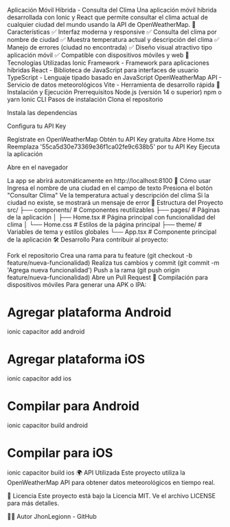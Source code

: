 Aplicación Móvil Híbrida - Consulta del Clima
Una aplicación móvil híbrida desarrollada con Ionic y React que permite consultar el clima actual de cualquier ciudad del mundo usando la API de OpenWeatherMap.
🌟 Características
✅ Interfaz moderna y responsive
✅ Consulta del clima por nombre de ciudad
✅ Muestra temperatura actual y descripción del clima
✅ Manejo de errores (ciudad no encontrada)
✅ Diseño visual atractivo tipo aplicación móvil
✅ Compatible con dispositivos móviles y web
🚀 Tecnologías Utilizadas
Ionic Framework - Framework para aplicaciones híbridas
React - Biblioteca de JavaScript para interfaces de usuario
TypeScript - Lenguaje tipado basado en JavaScript
OpenWeatherMap API - Servicio de datos meteorológicos
Vite - Herramienta de desarrollo rápida
📱 Instalación y Ejecución
Prerrequisitos
Node.js (versión 14 o superior)
npm o yarn
Ionic CLI
Pasos de instalación
Clona el repositorio

Instala las dependencias

Configura tu API Key

Regístrate en OpenWeatherMap
Obtén tu API Key gratuita
Abre Home.tsx
Reemplaza '55ca5d30e73369e36f1ca02fe9c638b5' por tu API Key
Ejecuta la aplicación

Abre en el navegador

La app se abrirá automáticamente en http://localhost:8100
🎯 Cómo usar
Ingresa el nombre de una ciudad en el campo de texto
Presiona el botón "Consultar Clima"
Ve la temperatura actual y descripción del clima
Si la ciudad no existe, se mostrará un mensaje de error
📂 Estructura del Proyecto
src/
├── components/          # Componentes reutilizables
├── pages/              # Páginas de la aplicación
│   ├── Home.tsx        # Página principal con funcionalidad del clima
│   └── Home.css        # Estilos de la página principal
├── theme/              # Variables de tema y estilos globales
└── App.tsx             # Componente principal de la aplicación
🛠️ Desarrollo
Para contribuir al proyecto:

Fork el repositorio
Crea una rama para tu feature (git checkout -b feature/nueva-funcionalidad)
Realiza tus cambios y commit (git commit -m 'Agrega nueva funcionalidad')
Push a la rama (git push origin feature/nueva-funcionalidad)
Abre un Pull Request
📱 Compilación para dispositivos móviles
Para generar una APK o IPA:


# Agregar plataforma Android
ionic capacitor add android

# Agregar plataforma iOS
ionic capacitor add ios

# Compilar para Android
ionic capacitor build android

# Compilar para iOS
ionic capacitor build ios
🌍 API Utilizada
Este proyecto utiliza la OpenWeatherMap API para obtener datos meteorológicos en tiempo real.

📄 Licencia
Este proyecto está bajo la Licencia MIT. Ve el archivo LICENSE para más detalles.

👨‍💻 Autor
JhonLegionn - GitHub

